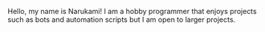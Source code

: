 Hello, my name is Narukami! I am a hobby programmer that enjoys projects such as bots and automation scripts but I am open to larger projects.
